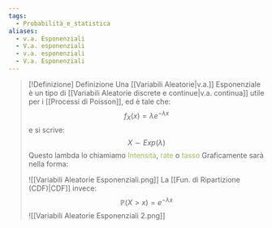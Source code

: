 ```yaml
---
tags:
  - Probabilità_e_statistica
aliases:
  - v.a. Esponenziali
  - V.a. esponenziali
  - v.a. esponenziali
  - V.a. Esponenziali
---
```

>[!Definizione]  Definizione
>Una [[Variabili Aleatorie|v.a.]] Esponenziale è un tipo di [[Variabili Aleatorie discrete e continue|v.a. continua]] utile per i [[Processi di Poisson]], ed è tale che:
>$$f_{X}(x)=\lambda e^{-\lambda x}$$
>e si scrive:
>$$X\sim Exp(\lambda)$$
>Questo lambda lo chiamiamo <font color="#9bbb59">Intensità</font>, <font color="#9bbb59">rate</font> o <font color="#9bbb59">tasso</font>
>Graficamente sarà nella forma:
>
>![[Variabili Aleatorie Esponenziali.png]]
>La [[Fun. di Ripartizione (CDF)|CDF]] invece:
>$$\mathbb{P}(X>x)=e^{-\lambda x}$$
>![[Variabili Aleatorie Esponenziali 2.png]]